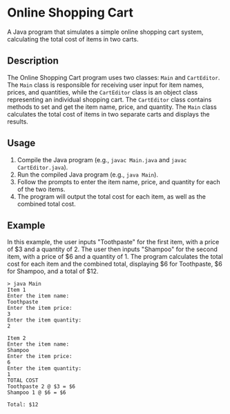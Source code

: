 # Online Shopping Cart

A Java program that simulates a simple online shopping cart system, calculating the total cost of items in two carts.

## Description

The Online Shopping Cart program uses two classes: `Main` and `CartEditor`. The `Main` class is responsible for receiving user input for item names, prices, and quantities, while the `CartEditor` class is an object class representing an individual shopping cart. The `CartEditor` class contains methods to set and get the item name, price, and quantity. The `Main` class calculates the total cost of items in two separate carts and displays the results.

## Usage

1. Compile the Java program (e.g., `javac Main.java` and `javac CartEditor.java`).
2. Run the compiled Java program (e.g., `java Main`).
3. Follow the prompts to enter the item name, price, and quantity for each of the two items.
4. The program will output the total cost for each item, as well as the combined total cost.

## Example

In this example, the user inputs "Toothpaste" for the first item, with a price of $3 and a quantity of 2. The user then inputs "Shampoo" for the second item, with a price of $6 and a quantity of 1. The program calculates the total cost for each item and the combined total, displaying $6 for Toothpaste, $6 for Shampoo, and a total of $12.

```plaintext
> java Main
Item 1
Enter the item name:
Toothpaste
Enter the item price:
3
Enter the item quantity:
2

Item 2
Enter the item name:
Shampoo
Enter the item price:
6
Enter the item quantity:
1
TOTAL COST
Toothpaste 2 @ $3 = $6
Shampoo 1 @ $6 = $6

Total: $12
```
